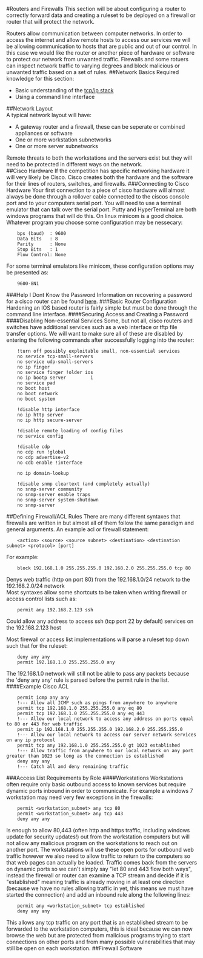 #Routers and Firewalls
This section will be about configuring a router to correctly forward data and creating a ruleset to be deployed on a firewall or router that will protect the network.

Routers allow communication between computer networks. In order to access the internet and allow remote hosts to access our services we will be allowing communication to hosts that are public and out of our control. In this case we would like the router or another piece of hardware or software to protect our network from unwanted traffic. Firewalls and some rotuers can inspect network traffic to varying degrees and block malicious or unwanted traffic based on a set of rules.
##Network Basics
Required knowledge for this section:
* Basic understanding of the [tcp/ip stack](http://en.wikipedia.org/wiki/Internet_protocol_suite)  
* Using a command line interface

##Network Layout  
A typical network layout will have:  
* A gateway router and a firewall, these can be seperate or combined appliances or software
* One or more workstation subnetworks
* One or more server subnetworks  

Remote threats to both the workstations and the servers exist but they will need to be protected in different ways on the network.  
##Cisco Hardware
If the competition has specific networking hardware it will very likely be Cisco. Cisco creates both the hardware and the software for their lines of routers, switches, and firewalls.
###Connecting to Cisco Hardware
Your first connection to a piece of cisco hardware will almost always be done through a rollover cable connected to the ciscos console port and to your computers serial port. You will need to use a terminal emulator that can talk over the serial port. Putty and HyperTerminal are both windows programs that will do this. On linux minicom is a good choice. Whatever program you choose some configuration may be nessecary:
~~~
    bps (baud)  : 9600
    Data Bits   : 8
    Parity      : None
    Stop Bits   : 1
    Flow Control: None
~~~
For some terminal emulators like minicom, these configuration options may be presented as:
~~~
    9600-8N1
~~~       
###Help I Dont Know the Password
Information on recovering a password for a cisco router can be found [here](http://www.cisco.com/en/US/products/hw/routers/ps259/products_password_recovery09186a0080094675.shtml).
###Basic Router Configuration
Hardening an IOS based router is fairly simple but must be done through the command line interface.
####Securing Access and Creating a Password
####Disabling Non-essential Services
Some, but not all, cisco routers and switches have additional services such as a web interface or tftp file transfer options. We will want to make sure all of these are disabled by entering the following commands after successfully logging into the router:
~~~
    !turn off possibly exploitable small, non-essential services
    no service tcp-small-servers
    no service udp-small-servers
    no ip finger
    no service finger !older ios
    no ip bootp server         i
    no service pad
    no boot host
    no boot network
    no boot system

    !disable http interface
    no ip http server
    no ip http secure-server

    !disable remote loading of config files
    no service config

    !disable cdp
    no cdp run !global
    no cdp advertise-v2
    no cdb enable !interface

    no ip domain-lookup

    !disable snmp cleartext (and completely actually)
    no snmp-server community
    no snmp-server enable traps
    no snmp-server system-shutdown
    no snmp-server
~~~
##Defining Firewall/ACL Rules
There are many different syntaxes that firewalls are written in but almost all of them follow the same paradigm and general arguments. An example acl or firewall statement:
~~~
	<action> <source> <source subnet> <destination> <destination subnet> <protocol> [port]
~~~
For example:  
~~~
    block 192.168.1.0 255.255.255.0 192.168.2.0 255.255.255.0 tcp 80  
~~~
Denys web traffic (http on port 80) from the 192.168.1.0/24 network to the 192.168.2.0/24 network  
Most syntaxes allow some shortcuts to be taken when writing firewall or access control lists such as:  
~~~
	permit any 192.168.2.123 ssh  
~~~
Could allow any address to access ssh (tcp port 22 by default) services on the 192.168.2.123 host  
  
Most firewall or access list implementations will parse a ruleset top down such that for the ruleset:  
~~~
    deny any any
    permit 192.168.1.0 255.255.255.0 any
~~~
The 192.168.1.0 network will still not be able to pass any packets because the 'deny any any' rule is parsed before the permit rule in the list.
####Example Cisco ACL
~~~
    permit icmp any any
	!--- Allow all ICMP such as pings from anywhere to anywhere
    permit tcp 192.168.1.0 255.255.255.0 any eq 80
    permit tcp 192.168.1.0 255.255.255.0 any eq 443
	!--- Allow our local network to access any address on ports equal to 80 or 443 for web traffic
    permit ip 192.168.1.0 255.255.255.0 192.168.2.0 255.255.255.0
	!--- Allow our local network to access our server network services on any ip protocol
    permit tcp any 192.168.1.0 255.255.255.0 gt 1023 established
	!--- Allow traffic from anywhere to our local network on any port greater than 1023 so long as the connection is established
    deny any any
	!--- Catch all and deny remaining traffic
~~~
###Access List Requirements by Role
####Workstations
Workstations often require only basic outbound access to known services but require dynamic ports inbound in order to communicate. For example a windows 7 workstation may need very few exceptions in the firewalls:
~~~
	permit <workstation_subnet> any tcp 80
	permit <workstation_subnet> any tcp 443
	deny any any
~~~
Is enough to allow 80,443 (often http and https traffic, including windows update for security updates!) out from the workstation computers but will not allow any malicious program on the workstations to reach out on another port. The workstations will use these open ports for outbound web traffic however we also need to allow traffic to return to the computers so that web pages can actually be loaded. Traffic comes back from the servers on dynamic ports so we can't simply say "let 80 and 443 flow both ways", instead the firewall or router can examine a TCP stream and decide if it is "established" meaning traffic is already moving in at least one direction (because we have no rules allowing traffic in yet, this means we must have started the connection) and add an inbound rule along the following lines:
~~~
	permit any <workstation_subnet> tcp established
	deny any any
~~~
This allows any tcp traffic on any port that is an established stream to be forwarded to the workstation computers, this is ideal because we can now browse the web but are protected from malicious programs trying to start connections on other ports and from many possible vulnerabilities that may still be open on each workstation.
##Firewall Software
